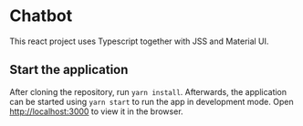 # Chatbot

This react project uses Typescript together with JSS and Material UI.

## Start the application

After cloning the repository, run `yarn install`.
Afterwards, the application can be started using `yarn start` to run the app in development mode. 
Open [http://localhost:3000](http://localhost:3000) to view it in the browser.
